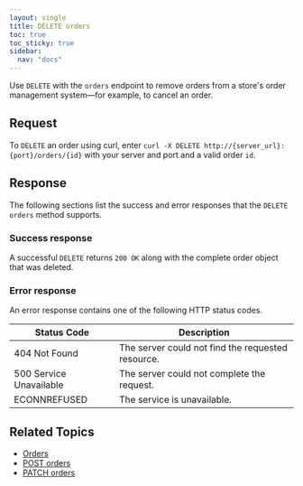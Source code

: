 ```yaml
---
layout: single
title: DELETE orders
toc: true
toc_sticky: true
sidebar:
  nav: "docs"
---
```

Use `DELETE` with the `orders` endpoint to remove orders from a store's order management system—for example, to cancel an order.

## Request

To `DELETE` an order using curl, enter `curl -X DELETE http://{server_url}:{port}/orders/{id}` with your server and port and a valid order `id`.

## Response

The following sections list the success and error responses that the `DELETE orders` method supports.

### Success response

A successful `DELETE` returns `200 OK` along with the complete order object that was deleted.

### Error response

An error response contains one of the following HTTP status codes.

| Status Code             | Description                                       |
|-------------------------|---------------------------------------------------|
| 404 Not Found           | The server could not find the requested resource. |
| 500 Service Unavailable | The server could not complete the request.        |
| ECONNREFUSED            | The service is unavailable.                      |

## Related Topics

* [Orders](reference/orders.md)
* [POST orders](reference/post-orders.md)
* [PATCH orders](reference/patch-orders.md)
